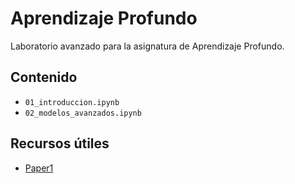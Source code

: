 # Aprendizaje Profundo

Laboratorio avanzado para la asignatura de Aprendizaje Profundo.

## Contenido
- `01_introduccion.ipynb`
- `02_modelos_avanzados.ipynb`

## Recursos útiles
- [Paper1](https://arxiv.org/abs/1706.03762)
